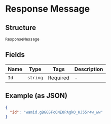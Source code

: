 
# Response Message

## Structure

`ResponseMessage`

## Fields

| Name | Type | Tags | Description |
|  --- | --- | --- | --- |
| `Id` | `string` | Required | - |

## Example (as JSON)

```json
{
  "id": "wamid.gBGGSFcCNEOPAgkO_KJ55r4w_ww"
}
```

